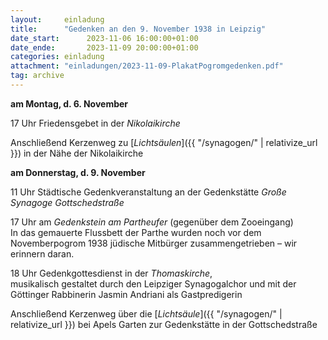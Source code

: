 ```yaml
---
layout:     einladung
title:      "Gedenken an den 9. November 1938 in Leipzig"
date_start:      2023-11-06 16:00:00+01:00
date_ende:       2023-11-09 20:00:00+01:00
categories: einladung
attachment: "einladungen/2023-11-09-PlakatPogromgedenken.pdf"
tag: archive
---
```


**am Montag, d. 6. November**

17 Uhr Friedensgebet in der *Nikolaikirche*

Anschließend Kerzenweg zu [*Lichtsäulen*]({{ "/synagogen/" | relativize_url }}) in der Nähe der Nikolaikirche

**am Donnerstag, d. 9. November**

11 Uhr Städtische Gedenkveranstaltung an der Gedenkstätte *Große Synagoge Gottschedstraße*

17 Uhr am *Gedenkstein am Partheufer* (gegenüber dem Zooeingang)
<br>
In das gemauerte Flussbett der Parthe wurden noch vor dem Novemberpogrom 1938  jüdische Mitbürger zusammengetrieben – wir erinnern daran.

18 Uhr Gedenkgottesdienst in der *Thomaskirche*,
<br>
musikalisch gestaltet durch den Leipziger Synagogalchor und mit der Göttinger Rabbinerin Jasmin Andriani als Gastpredigerin

Anschließend Kerzenweg über die [*Lichtsäule*]({{ "/synagogen/" | relativize_url }}) bei Apels Garten zur Gedenkstätte in der Gottschedstraße

